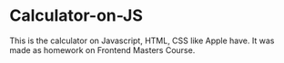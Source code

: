 # Calculator-on-JS
This is the calculator on Javascript, HTML, CSS like Apple have. It was made as homework on Frontend Masters Course.
